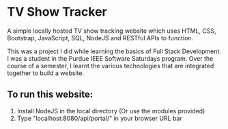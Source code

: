 # TV Show Tracker
A simple locally hosted TV show tracking website which uses HTML, CSS, Bootstrap, JavaScript, SQL, NodeJS and RESTful APIs to function.

This was a project I did while learning the basics of Full Stack Development. I was a student in the Purdue IEEE Software Saturdays program. Over the course of a semester, I learnt the various technologies that are integrated together to build a website.

## To run this website:
1. Install NodeJS in the local directory (Or use the modules provided)
2. Type "localhost:8080/api/portal/" in your browser URL bar
